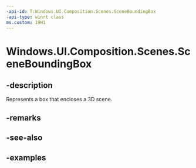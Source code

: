 ```yaml
---
-api-id: T:Windows.UI.Composition.Scenes.SceneBoundingBox
-api-type: winrt class
ms.custom: 19H1
---
```


<!-- Class syntax.
public class SceneBoundingBox : SceneObject, SceneObject
-->

# Windows.UI.Composition.Scenes.SceneBoundingBox

## -description

Represents a box that encloses a 3D scene.



## -remarks

## -see-also

## -examples

